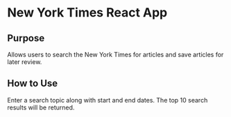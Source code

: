 # New York Times React App

## Purpose

Allows users to search the New York Times for articles and save articles for later review.

## How to Use

Enter a search topic along with start and end dates. The top 10 search results will be returned.
